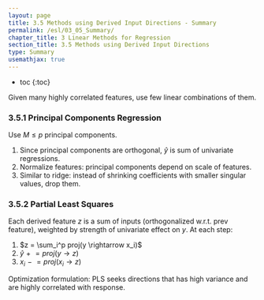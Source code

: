 ```yaml
---
layout: page
title: 3.5 Methods using Derived Input Directions - Summary
permalink: /esl/03_05_Summary/
chapter_title: 3 Linear Methods for Regression
section_title: 3.5 Methods using Derived Input Directions
type: Summary
usemathjax: true
---
```


* toc
{:toc}

Given many highly correlated features, use few linear combinations of them.

### 3.5.1 Principal Components Regression

Use $M \leq p$ principal components. 

1. Since principal components are orthogonal, $\hat{y}$ is sum of univariate regressions.
2. Normalize features: principal components depend on scale of features.
3. Similar to ridge: instead of shrinking coefficients with smaller singular values, drop them.

### 3.5.2 Partial Least Squares

Each derived feature $z$ is a sum of inputs (orthogonalized w.r.t. prev feature), weighted by strength of univariate effect on $y$. At each step:
1. $z = \sum_i^p proj(y \rightarrow x_i)$
2. $\hat{y} \mathrel{+}= proj(y \rightarrow z)$
3. $x_i \mathrel{-}= proj(x_i \rightarrow z)$

Optimization formulation: PLS seeks directions that has high variance and are highly correlated with response.
